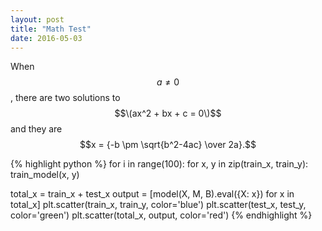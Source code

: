 ```yaml
---
layout: post
title: "Math Test"
date: 2016-05-03
---
```


When $$a \ne 0$$, there are two solutions to $$\(ax^2 + bx + c = 0\)$$ and they are
$$x = {-b \pm \sqrt{b^2-4ac} \over 2a}.$$

{% highlight python %}
for i in range(100):
    for x, y in zip(train_x, train_y):
        train_model(x, y)

total_x = train_x + test_x
output = [model(X, M, B).eval({X: x}) for x in total_x]
plt.scatter(train_x, train_y, color='blue')
plt.scatter(test_x, test_y, color='green')
plt.scatter(total_x, output, color='red')
{% endhighlight %}
